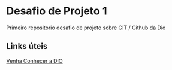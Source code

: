 # Desafio de Projeto 1
Primeiro repositorio desafio de projeto sobre GIT / Github da Dio

## Links úteis 
[Venha Conhecer a DIO](https://www.dio.me)

